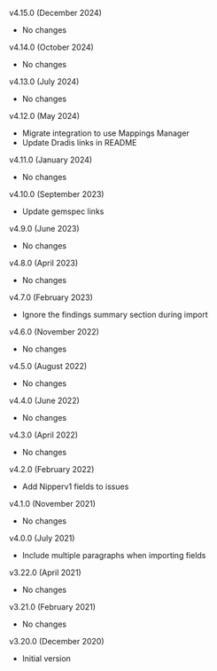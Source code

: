 v4.15.0 (December 2024)
  - No changes

v4.14.0 (October 2024)
  - No changes

v4.13.0 (July 2024)
  - No changes

v4.12.0 (May 2024)
 - Migrate integration to use Mappings Manager
 - Update Dradis links in README

v4.11.0 (January 2024)
  - No changes

v4.10.0 (September 2023)
  - Update gemspec links

v4.9.0 (June 2023)
  - No changes

v4.8.0 (April 2023)
  - No changes

v4.7.0 (February 2023)
  - Ignore the findings summary section during import

v4.6.0 (November 2022)
  - No changes

v4.5.0 (August 2022)
  - No changes

v4.4.0 (June 2022)
  - No changes

v4.3.0 (April 2022)
  - No changes

v4.2.0 (February 2022)
  - Add Nipperv1 fields to issues

v4.1.0 (November 2021)
  - No changes

v4.0.0 (July 2021)
  - Include multiple paragraphs when importing fields

v3.22.0 (April 2021)
  - No changes

v3.21.0 (February 2021)
  - No changes

v3.20.0 (December 2020)
  - Initial version
